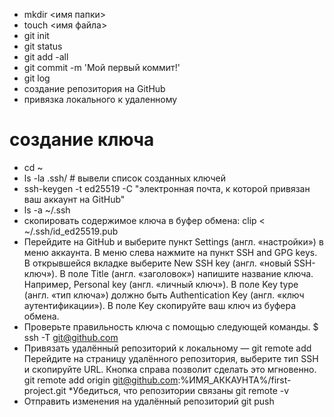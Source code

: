 * mkdir <имя папки>
* touch <имя файла>
* git init
* git status
* git add -all
* git commit -m 'Мой первый коммит!'
* git log 
* создание репозитория на GitHub
* привязка локального к удаленному
# создание ключа
* cd ~
* ls -la .ssh/ # вывели список созданных ключей 
* ssh-keygen -t ed25519 -C "электронная почта, к которой привязан ваш аккаунт на GitHub" 
* ls -a ~/.ssh 
* скопировать содержимое ключа в буфер обмена:
clip < ~/.ssh/id_ed25519.pub 
*  Перейдите на GitHub и выберите пункт Settings (англ. «настройки») в меню аккаунта.
В меню слева нажмите на пункт SSH and GPG keys.
В открывшейся вкладке выберите New SSH key (англ. «новый SSH-ключ»).
В поле Title (англ. «заголовок») напишите название ключа. Например, Personal key (англ. «личный ключ»).
В поле Key type (англ. «тип ключа») должно быть Authentication Key (англ. «ключ аутентификации»).
В поле Key скопируйте ваш ключ из буфера обмена.
* Проверьте правильность ключа с помощью следующей команды.
$ ssh -T git@github.com 
* Привязать удалённый репозиторий к локальному — git remote add 
Перейдите на страницу удалённого репозитория, выберите тип SSH и скопируйте URL. Кнопка справа позволит сделать это мгновенно.
git remote add origin git@github.com:%ИМЯ_АККАУНТА%/first-project.git 
*Убедиться, что репозитории связаны 
git remote -v
* Отправить изменения на удалённый репозиторий
git push
